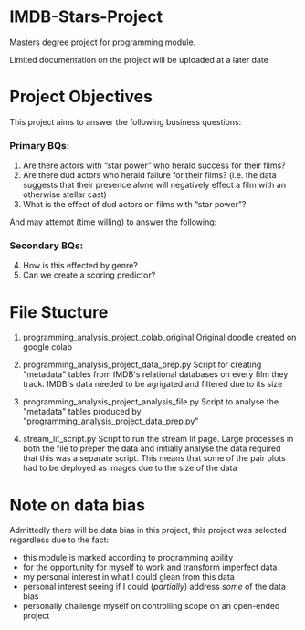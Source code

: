 # IMDB-Stars-Project

Masters degree project for programming module.

Limited documentation on the project will be uploaded at a later date


# Project Objectives

This project aims to answer the following business questions:

### Primary BQs:
1. Are there actors with “star power” who herald success for their films?
2. Are there dud actors who herald failure for their films? (i.e. the data suggests that their presence alone will negatively effect a film with an otherwise stellar cast)
3. What is the effect of dud actors on films with “star power”?

And may attempt (time willing) to answer the following:


### Secondary BQs:
4. How is this effected by genre?
5. Can we create a scoring predictor?


# File Stucture
 
 1. programming_analysis_project_colab_original
  Original doodle created on google colab
  
 2. programming_analysis_project_data_prep.py
  Script for creating "metadata" tables from IMDB's relational databases on every film they track.
  IMDB's data needed to be agrigated and filtered due to its size

3. programming_analysis_project_analysis_file.py
  Script to analyse the "metadata" tables produced by "programming_analysis_project_data_prep.py"
  
4. stream_lit_script.py
  Script to run the stream lit page. Large processes in both the file to preper the data and initially analyse the data required that this was a separate script. This means that some of the pair plots had to be deployed as images due to the size of the data



# Note on data bias

Admittedly there will be data bias in this project, this project was selected regardless due to the fact:
 - this module is marked according to programming ability
 - for the opportunity for myself to work and transform imperfect data
 - my personal interest in what I could glean from this data
 - personal interest seeing if I could (*partially*) address *some* of the data bias
 - personally challenge myself on controlling scope on an open-ended project



